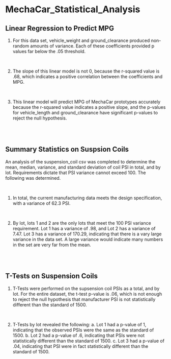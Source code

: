 # MechaCar_Statistical_Analysis

## Linear Regression to Predict MPG

1. For this data set, vehicle_weight and ground_clearance produced non-random amounts of variance. Each of these coefficients provided p values far below the .05 threshold.

<br/>

2. The slope of this linear model is not 0, because the r-squared value is .68, which indicates a positive correlation between the coefficients and MPG.

<br/>

3. This linear model will predict MPG of MechaCar prototypes accurately because the r-squared value indicates a positive slope, and the p-values for vehicle_length and ground_clearance have significant p-values to reject the null hypothesis.

<br/>
<br/>

## Summary Statistics on Suspsion Coils

An analysis of the suspension_coil csv was completed to determine the mean, median, variance, and standard deviation of coil PSI in total, and by lot. Requirements dictate that PSI variance cannot exceed 100. The following was determined.

<br/>

1. In total, the current manufacturing data meets the design specification, with a variance of 62.3 PSI.

<br/>

2. By lot, lots 1 and 2 are the only lots that meet the 100 PSI variance requirement. Lot 1 has a variance of .98, and Lot 2 has a variance of 7.47. Lot 3 has a variance of 170.29, indicating that there is a vary large variance in the data set. A large variance would indicate many numbers in the set are very far from the mean.

<br/>
<br/>

## T-Tests on Suspension Coils
 
1. T-Tests were performed on the supsension coil PSIs as a total, and by lot. For the entire dataset, the t-test p-value is .06, which is not enough to reject the null hypothesis that manufacturer PSI is not statistically different than the standard of 1500.

<br/>

2. T-Tests by lot revealed the following:
	a. Lot 1 had a p-value of 1, indicating that the observed PSIs were the same as the standard of 1500.
	b. Lot 2 had a p-value of .6, indicating that PSIs were not statistically different than the standard of 1500.
	c. Lot 3 had a p-value of .04, indicating that PSI were in fact statistically different than the standard of 1500.

<br/>
<br/>


